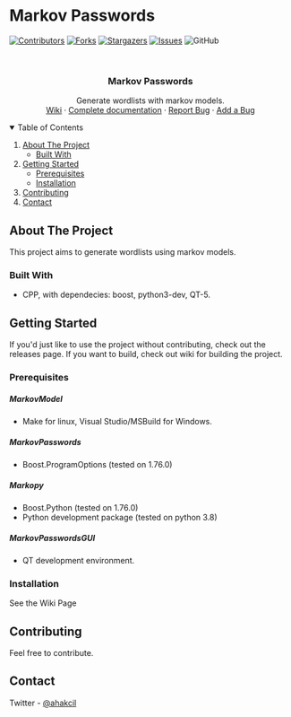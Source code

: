 # Markov Passwords


[![Contributors][contributors-shield]][contributors-url]
[![Forks][forks-shield]][forks-url]
[![Stargazers][stars-shield]][stars-url]
[![Issues][issues-shield]][issues-url]
![GitHub](https://img.shields.io/github/license/FlameOfIgnis/MarkovPasswords?style=for-the-badge)


<!-- PROJECT LOGO -->
<br />
<p align="center">

  <h3 align="center">Markov Passwords</h3>

  <p align="center">
   Generate wordlists with markov models.
    <br />
    <a href="https://github.com/FlameOfIgnis/MarkovPasswords/wiki">Wiki</a>
    ·
    <a href="https://markov.ignis.wtf">Complete documentation</a>
    ·
    <a href="https://github.com/FlameOfIgnis/MarkovPasswords/issues">Report Bug</a>
    ·
    <a href="https://github.com/FlameOfIgnis/MarkovPasswords/pulls">Add a Bug</a>
  </p>
</p>



<!-- TABLE OF CONTENTS -->
<details open="open">
  <summary>Table of Contents</summary>
  <ol>
    <li>
      <a href="#about-the-project">About The Project</a>
      <ul>
        <li><a href="#built-with">Built With</a></li>
      </ul>
    </li>
    <li>
      <a href="#getting-started">Getting Started</a>
      <ul>
        <li><a href="#prerequisites">Prerequisites</a></li>
        <li><a href="#installation">Installation</a></li>
      </ul>
    </li>
    <li><a href="#contributing">Contributing</a></li>
    <li><a href="#contact">Contact</a></li>
  </ol>
</details>



<!-- ABOUT THE PROJECT -->
## About The Project

This project aims to generate wordlists using markov models.

### Built With

* CPP, with dependecies: boost, python3-dev, QT-5.


## Getting Started

If you'd just like to use the project without contributing, check out the releases page. If you want to build, check out wiki for building the project.

### Prerequisites

##### MarkovModel
- Make for linux, Visual Studio/MSBuild for Windows.

##### MarkovPasswords
- Boost.ProgramOptions (tested on 1.76.0)

##### Markopy
- Boost.Python (tested on 1.76.0)
- Python development package (tested on python 3.8)

##### MarkovPasswordsGUI
- QT development environment.

### Installation

See the Wiki Page

<!-- CONTRIBUTING -->
## Contributing
Feel free to contribute.


<!-- CONTACT -->
## Contact
Twitter - [@ahakcil](https://twitter.com/ahakcil)




[contributors-shield]: https://img.shields.io/github/contributors/FlameOfIgnis/MarkovPasswords.svg?style=for-the-badge
[contributors-url]: https://github.com/FlameOfIgnis/MarkovPasswords/graphs/contributors
[forks-shield]: https://img.shields.io/github/forks/FlameOfIgnis/MarkovPasswords.svg?style=for-the-badge
[forks-url]: https://github.com/FlameOfIgnis/MarkovPasswords/network/members
[stars-shield]: https://img.shields.io/github/stars/FlameOfIgnis/MarkovPasswords.svg?style=for-the-badge
[stars-url]: https://github.com/FlameOfIgnis/MarkovPasswords/stargazers
[issues-shield]: https://img.shields.io/github/issues/FlameOfIgnis/MarkovPasswords.svg?style=for-the-badge
[issues-url]: https://github.com/FlameOfIgnis/MarkovPasswords/issues
[license-shield]: https://img.shields.io/github/license/FlameOfIgnis/MarkovPasswords.svg?style=for-the-badge
[license-url]: https://github.com/FlameOfIgnis/MarkovPasswords/LICENSE
